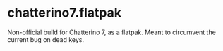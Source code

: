 # chatterino7.flatpak
Non-official build for Chatterino 7, as a flatpak. Meant to circumvent the current bug on dead keys.
